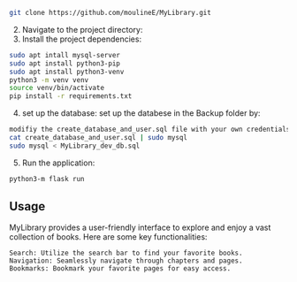 ```bash
git clone https://github.com/moulineE/MyLibrary.git
```
2. Navigate to the project directory:
3. Install the project dependencies:
```bash
sudo apt intall mysql-server
sudo apt install python3-pip
sudo apt install python3-venv
python3 -m venv venv
source venv/bin/activate
pip install -r requirements.txt
```
4. set up the database:
set up the databese in the Backup folder by:
```bash
modifiy the create_database_and_user.sql file with your own credentials
cat create_database_and_user.sql | sudo mysql
sudo mysql < MyLibrary_dev_db.sql
```
5. Run the application:
```bash
python3-m flask run
```
## Usage

MyLibrary provides a user-friendly interface to explore and enjoy a vast collection of books. Here are some key functionalities:

    Search: Utilize the search bar to find your favorite books.
    Navigation: Seamlessly navigate through chapters and pages.
    Bookmarks: Bookmark your favorite pages for easy access.
